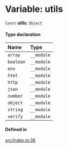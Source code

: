 # Variable: utils

 `Const` **utils**: `Object`

#### Type declaration

| Name | Type |
| :------ | :------ |
| `array` | `__module` |
| `boolean` | `__module` |
| `env` | `__module` |
| `html` | `__module` |
| `http` | `__module` |
| `json` | `__module` |
| `number` | `__module` |
| `object` | `__module` |
| `string` | `__module` |
| `verify` | `__module` |

#### Defined in

[src/index.ts:36](https://github.com/zjayers/AssembleJS/blob/986668e/src/index.ts#L36)
